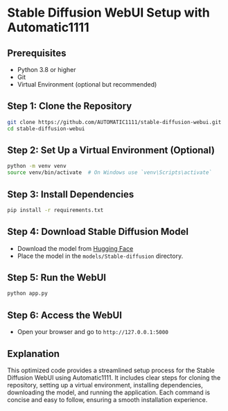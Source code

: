 # Stable Diffusion WebUI Setup with Automatic1111

## Prerequisites
- Python 3.8 or higher
- Git
- Virtual Environment (optional but recommended)

## Step 1: Clone the Repository
```bash
git clone https://github.com/AUTOMATIC1111/stable-diffusion-webui.git
cd stable-diffusion-webui
```

## Step 2: Set Up a Virtual Environment (Optional)
```bash
python -m venv venv
source venv/bin/activate  # On Windows use `venv\Scripts\activate`
```

## Step 3: Install Dependencies
```bash
pip install -r requirements.txt
```

## Step 4: Download Stable Diffusion Model
- Download the model from [Hugging Face](https://huggingface.co/CompVis/stable-diffusion-v-1-4-original)
- Place the model in the `models/Stable-diffusion` directory.

## Step 5: Run the WebUI
```bash
python app.py
```

## Step 6: Access the WebUI
- Open your browser and go to `http://127.0.0.1:5000`

## Explanation
This optimized code provides a streamlined setup process for the Stable Diffusion WebUI using Automatic1111. It includes clear steps for cloning the repository, setting up a virtual environment, installing dependencies, downloading the model, and running the application. Each command is concise and easy to follow, ensuring a smooth installation experience.
